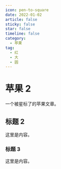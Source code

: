 ```yaml
---
icon: pen-to-square
date: 2022-01-02
article: false
sticky: false
star: false
timeline: false
category:
  - 苹果
tag:
  - 红
  - 大
  - 圆
---
```


# 苹果 2

一个被星标了的苹果文章。

<!-- more -->

## 标题 2

这里是内容。

### 标题 3

这里是内容。
